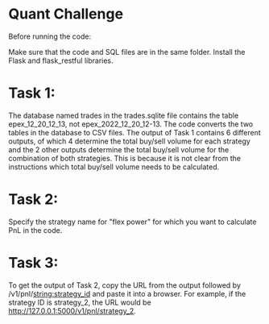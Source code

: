 # Quant Challenge

Before running the code:

Make sure that the code and SQL files are in the same folder.
Install the Flask and flask_restful libraries.

# Task 1:

The database named trades in the trades.sqlite file contains the table epex_12_20_12_13, not epex_2022_12_20_12-13.
The code converts the two tables in the database to CSV files.
The output of Task 1 contains 6 different outputs, of which 4 determine the total buy/sell volume for each strategy and the 2 other outputs determine the total buy/sell volume for the combination of both strategies. This is because it is not clear from the instructions which total buy/sell volume needs to be calculated.

# Task 2:

Specify the strategy name for "flex power" for which you want to calculate PnL in the code.

# Task 3:

To get the output of Task 2, copy the URL from the output followed by /v1/pnl/<string:strategy_id> and paste it into a browser. For example, if the strategy ID is strategy_2, the URL would be http://127.0.0.1:5000/v1/pnl/strategy_2.





